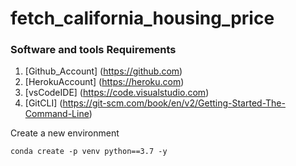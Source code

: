 # fetch_california_housing_price

### Software and tools  Requirements

1. [Github_Account] (https://github.com)
2. [HerokuAccount] (https://heroku.com)
3. [vsCodeIDE] (https://code.visualstudio.com)
4. [GitCLI] (https://git-scm.com/book/en/v2/Getting-Started-The-Command-Line)

Create a new environment
```
conda create -p venv python==3.7 -y
```